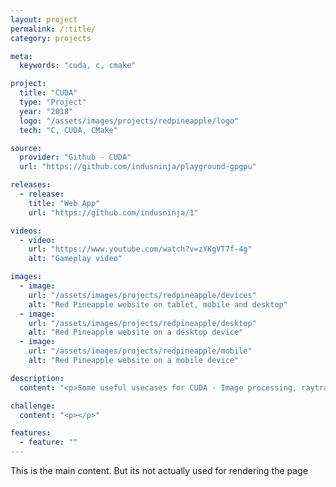 ```yaml
---
layout: project
permalink: /:title/
category: projects

meta:
  keywords: "cuda, c, cmake"

project:
  title: "CUDA"
  type: "Project"
  year: "2018"
  logo: "/assets/images/projects/redpineapple/logo"
  tech: "C, CUDA, CMake"

source:
  provider: "Github - CUDA"
  url: "https://github.com/indusninja/playground-gpgpu"

releases:
  - release:
    title: "Web App"
    url: "https://github.com/indusninja/1"

videos:
  - video:
    url: "https://www.youtube.com/watch?v=zYKgVT7f-4g"
    alt: "Gameplay video"

images:
  - image:
    url: "/assets/images/projects/redpineapple/devices"
    alt: "Red Pineapple website on tablet, mobile and desktop"
  - image:
    url: "/assets/images/projects/redpineapple/desktop"
    alt: "Red Pineapple website on a desktop device"
  - image:
    url: "/assets/images/projects/redpineapple/mobile"
    alt: "Red Pineapple website on a mobile device"

description:
  content: "<p>Some useful usecases for CUDA - Image processing, raytracing, monte carlo, etc.</p>"

challenge:
  content: "<p></p>"

features:
  - feature: ""
---
```

<p>This is the main content. But its not actually used for rendering the page</p>
